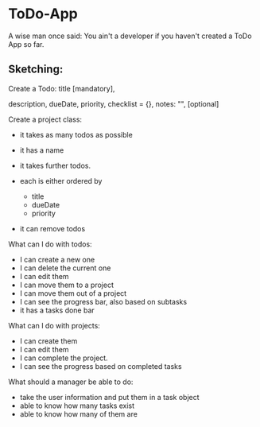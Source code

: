 # ToDo-App
A wise man once said:
You ain't a developer if you haven't created a ToDo App so far.


## Sketching:

Create a Todo:
title [mandatory],

description, dueDate, priority, checklist = {}, notes: "", [optional]

Create a project class:
+ it takes as many todos as possible
+ it has a name

+ it takes further todos.
+ each is either ordered by
    + title
    + dueDate
    + priority
+ it can remove todos

What can I do with todos:
+ I can create a new one
+ I can delete the current one
+ I can edit them
+ I can move them to a project
+ I can move them out of a project
+ I can see the progress bar, also based on subtasks
+ it has a tasks done bar

What can I do with projects:
+ I can create them
+ I can edit them
+ I can complete the project.
+ I can see the progress based on completed tasks

What should a manager be able to do:
+ take the user information and put them in a task object
+ able to know how many tasks exist
+ able to know how many of them are 